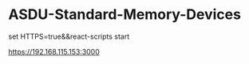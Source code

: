 # ASDU-Standard-Memory-Devices


set HTTPS=true&&react-scripts start


https://192.168.115.153:3000
